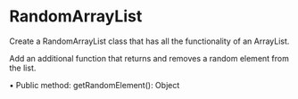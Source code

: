# RandomArrayList

Create a RandomArrayList class that has all the functionality of an ArrayList.

Add an additional function that returns and removes a random element from the list.

•	Public method: getRandomElement(): Object
